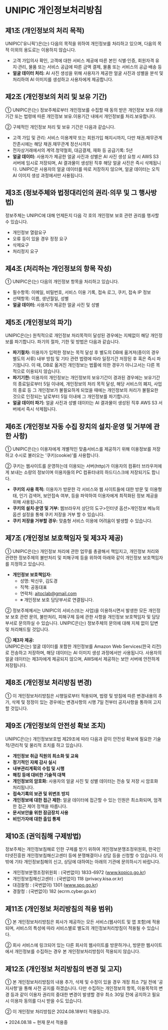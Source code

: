 # UNIPIC 개인정보처리방침

## 제1조 (개인정보의 처리 목적)
UNIPIC('유니픽')은(는) 다음의 목적을 위하여 개인정보를 처리하고 있으며, 다음의 목적 이외의 용도로는 이용하지 않습니다.

- 고객 가입의사 확인, 고객에 대한 서비스 제공에 따른 본인 식별·인증, 회원자격 유지·관리, 물품 또는 서비스 공급에 따른 금액 결제, 물품 또는 서비스의 공급·배송 등
- **얼굴 데이터 처리:** AI 사진 생성을 위해 사용자가 제공한 얼굴 사진과 성별을 분석 및 처리하여 AI 이미지를 생성하고 사용자에게 제공합니다.

## 제2조 (개인정보의 처리 및 보유 기간)
① UNIPIC은(는) 정보주체로부터 개인정보를 수집할 때 동의 받은 개인정보 보유․이용기간 또는 법령에 따른 개인정보 보유․이용기간 내에서 개인정보를 처리․보유합니다.

② 구체적인 개인정보 처리 및 보유 기간은 다음과 같습니다.

- 고객 가입 및 관리: 서비스 이용계약 또는 회원가입 해지시까지, 다만 채권․채무관계 잔존시에는 해당 채권․채무관계 정산시까지
- 전자상거래에서의 계약․청약철회, 대금결제, 재화 등 공급기록: 5년
- **얼굴 데이터:** 사용자가 제공한 얼굴 사진과 성별은 AI 사진 생성 요청 시 AWS S3 서버에 임시로 저장되며, AI 결과물이 생성된 직후 해당 얼굴 사진은 즉시 삭제됩니다. UNIPIC은 사용자의 얼굴 데이터를 따로 저장하지 않으며, 얼굴 데이터는 오직 AI 이미지 생성 과정에서만 사용됩니다.

## 제3조 (정보주체와 법정대리인의 권리·의무 및 그 행사방법)
정보주체는 UNIPIC에 대해 언제든지 다음 각 호의 개인정보 보호 관련 권리를 행사할 수 있습니다.

- 개인정보 열람요구
- 오류 등이 있을 경우 정정 요구
- 삭제요구
- 처리정지 요구

## 제4조 (처리하는 개인정보의 항목 작성)
① UNIPIC은(는) 다음의 개인정보 항목을 처리하고 있습니다.

- 필수항목: 이메일, 비밀번호, 서비스 이용 기록, 접속 로그, 쿠키, 접속 IP 정보
- 선택항목: 이름, 생년월일, 성별
- **얼굴 데이터:** 사용자가 제공한 얼굴 사진 및 성별

## 제5조 (개인정보의 파기)
UNIPIC은(는) 원칙적으로 개인정보 처리목적이 달성된 경우에는 지체없이 해당 개인정보를 파기합니다. 파기의 절차, 기한 및 방법은 다음과 같습니다.

- **파기절차:** 이용자가 입력한 정보는 목적 달성 후 별도의 DB에 옮겨져(종이의 경우 별도의 서류) 내부 방침 및 기타 관련 법령에 따라 일정기간 저장된 후 혹은 즉시 파기됩니다. 이 때, DB로 옮겨진 개인정보는 법률에 의한 경우가 아니고서는 다른 목적으로 이용되지 않습니다.
- **파기기한:** 이용자의 개인정보는 개인정보의 보유기간이 경과된 경우에는 보유기간의 종료일로부터 5일 이내에, 개인정보의 처리 목적 달성, 해당 서비스의 폐지, 사업의 종료 등 그 개인정보가 불필요하게 되었을 때에는 개인정보의 처리가 불필요한 것으로 인정되는 날로부터 5일 이내에 그 개인정보를 파기합니다.
- **얼굴 데이터 파기:** 얼굴 사진과 성별 데이터는 AI 결과물이 생성된 직후 AWS S3 서버에서 즉시 삭제됩니다.

## 제6조 (개인정보 자동 수집 장치의 설치∙운영 및 거부에 관한 사항)
① UNIPIC은(는) 이용자에게 개별적인 맞춤서비스를 제공하기 위해 이용정보를 저장하고 수시로 불러오는 '쿠키(cookie)'를 사용합니다.

② 쿠키는 웹사이트를 운영하는데 이용되는 서버(http)가 이용자의 컴퓨터 브라우저에게 보내는 소량의 정보이며 이용자들의 PC 컴퓨터내의 하드디스크에 저장되기도 합니다.

- **쿠키의 사용 목적:** 이용자가 방문한 각 서비스와 웹 사이트들에 대한 방문 및 이용형태, 인기 검색어, 보안접속 여부, 등을 파악하여 이용자에게 최적화된 정보 제공을 위해 사용됩니다.
- **쿠키의 설치∙운영 및 거부:** 웹브라우저 상단의 도구>인터넷 옵션>개인정보 메뉴의 옵션 설정을 통해 쿠키 저장을 거부 할 수 있습니다.
- **쿠키 저장을 거부할 경우:** 맞춤형 서비스 이용에 어려움이 발생할 수 있습니다.

## 제7조 (개인정보 보호책임자 및 제3자 제공)
① UNIPIC은(는) 개인정보 처리에 관한 업무를 총괄해서 책임지고, 개인정보 처리와 관련한 정보주체의 불만처리 및 피해구제 등을 위하여 아래와 같이 개인정보 보호책임자를 지정하고 있습니다.

- **개인정보 보호책임자:**  
  - 성명: 박신우, 김도경  
  - 직책: 공동대표  
  - 연락처: aitoclab@gmail.com  
  - ※ 개인정보 보호 담당부서로 연결됩니다.

② 정보주체께서는 UNIPIC의 서비스(또는 사업)을 이용하시면서 발생한 모든 개인정보 보호 관련 문의, 불만처리, 피해구제 등에 관한 사항을 개인정보 보호책임자 및 담당부서로 문의하실 수 있습니다. UNIPIC은(는) 정보주체의 문의에 대해 지체 없이 답변 및 처리해드릴 것입니다.

③ **제3자 제공:**  
UNIPIC은(는) 얼굴 데이터를 포함한 개인정보를 Amazon Web Services(한국 리전)로 전송하고 저장하며, 해당 데이터는 AI 이미지 생성 과정에서만 사용됩니다. 사용자의 얼굴 데이터는 제3자에게 제공되지 않으며, AWS에서 제공하는 보안 서버에 안전하게 저장됩니다.

## 제8조 (개인정보 처리방침 변경)
① 이 개인정보처리방침은 시행일로부터 적용되며, 법령 및 방침에 따른 변경내용의 추가, 삭제 및 정정이 있는 경우에는 변경사항의 시행 7일 전부터 공지사항을 통하여 고지할 것입니다.

## 제9조 (개인정보의 안전성 확보 조치)
UNIPIC은(는) 개인정보보호법 제29조에 따라 다음과 같이 안전성 확보에 필요한 기술적/관리적 및 물리적 조치를 하고 있습니다.

- **개인정보 취급 직원의 최소화 및 교육**
- **정기적인 자체 감사 실시**
- **내부관리계획의 수립 및 시행**
- **해킹 등에 대비한 기술적 대책**
- **개인정보의 암호화:** 사용자의 얼굴 사진 및 성별 데이터는 전송 및 저장 시 암호화 처리됩니다.
- **접속기록의 보관 및 위변조 방지**
- **개인정보에 대한 접근 제한:** 얼굴 데이터에 접근할 수 있는 인원은 최소화되며, 엄격한 접근 제어 정책을 따릅니다.
- **문서보안을 위한 잠금장치 사용**
- **비인가자에 대한 출입 통제**

## 제10조 (권익침해 구제방법)
정보주체는 개인정보침해로 인한 구제를 받기 위하여 개인정보분쟁조정위원회, 한국인터넷진흥원 개인정보침해신고센터 등에 분쟁해결이나 상담 등을 신청할 수 있습니다. 이 밖에 기타 개인정보침해의 신고, 상담에 대하여는 아래의 기관에 문의하시기 바랍니다.

- 개인정보분쟁조정위원회 : (국번없이) 1833-6972 (www.kopico.go.kr)
- 개인정보침해신고센터 : (국번없이) 118 (privacy.kisa.or.kr)
- 대검찰청 : (국번없이) 1301 (www.spo.go.kr)
- 경찰청 : (국번없이) 182 (ecrm.cyber.go.kr)

## 제11조 (개인정보 처리방침의 적용 범위)
① 본 개인정보처리방침은 회사가 제공하는 모든 서비스(웹사이트 및 앱 포함)에 적용되며, 서비스의 특성에 따라 서비스별로 별도의 개인정보처리방침이 적용될 수 있습니다.

② 회사 서비스에 링크되어 있는 다른 회사의 웹사이트를 방문하거나, 방문한 웹사이트에서 개인정보를 수집하는 경우 본 개인정보처리방침이 적용되지 않습니다.

## 제12조 (개인정보 처리방침의 변경 및 고지)
① 본 개인정보처리방침의 내용 추가, 삭제 및 수정이 있을 경우 개정 최소 7일 전에 '공지사항'을 통해 사전 공지를 하겠습니다. 다만 수집하는 개인정보의 항목, 이용목적의 변경 등과 같이 이용자 권리의 중대한 변경이 발생할 경우 최소 30일 전에 공지하고 필요 시 이용자 동의를 다시 받을 수도 있습니다.

② 이 개인정보 처리방침은 2024.08.18부터 적용됩니다.

• 2024.08.18 ~ 현재 문서 적용중
